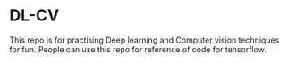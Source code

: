 # DL-CV
This repo is for practising Deep learning and Computer vision techniques for fun.
People can use this repo for reference of code for tensorflow.
